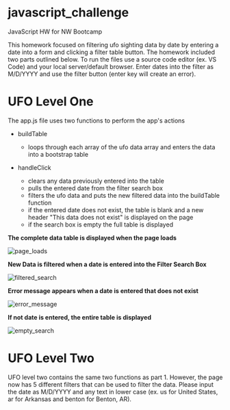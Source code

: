 # javascript_challenge
JavaScript HW for NW Bootcamp

This homework focused on filtering ufo sighting data by date by entering a date into a form and clicking a filter table button. The homework included two parts outlined below. To run the files use a source code editor (ex. VS Code) and your local server/default browser. Enter dates into the filter as M/D/YYYY and use the filter button (enter key will create an error).

# **UFO Level One**

The app.js file uses two functions to perform the app's actions
* buildTable
   *  loops through each array of the ufo data array and enters the data into a bootstrap table

* handleClick
   * clears any data previously entered into the table
   * pulls the entered date from the filter search box
   * filters the ufo data and puts the new filtered data into the buildTable function
   * if the entered date does not exist, the table is blank and a new header "This data does not exist" is displayed on the page
   * if the search box is empty the full table is displayed

**The complete data table is displayed when the page loads**

![page_loads](https://user-images.githubusercontent.com/68086211/119266713-75822100-bbb1-11eb-8c37-c66ce9270e73.png)

**New Data is filtered when a date is entered into the Filter Search Box**

![filtered_search](https://user-images.githubusercontent.com/68086211/119266747-9fd3de80-bbb1-11eb-9f47-7726d07e2c88.png)

**Error message appears when a date is entered that does not exist**

![error_message](https://user-images.githubusercontent.com/68086211/119266796-c98d0580-bbb1-11eb-8a63-9606b768e139.png)

**If not date is entered, the entire table is displayed**

![empty_search](https://user-images.githubusercontent.com/68086211/119267432-31445000-bbb4-11eb-8485-bfa2ca28e50a.png)

# **UFO Level Two**
UFO level two contains the same two functions as part 1. However, the page now has 5 different filters that can be used to filter the data. Please input the date as M/D/YYYY and any text in lower case (ex. us for United States, ar for Arkansas and benton for Benton, AR).
